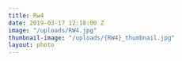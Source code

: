 ```yaml
---
title: Rw4
date: 2019-03-17 12:18:00 Z
image: "/uploads/RW4.jpg"
thumbnail-image: "/uploads/{RW4}_thumbnail.jpg"
layout: photo
---
```



